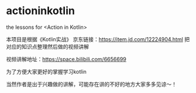 # actioninkotlin
the lessons for &lt;Action in Kotlin>

本项目是根据《Kotlin实战》
京东链接：https://item.jd.com/12224904.html
把对应的知识点整理然后做的视频讲解

视频讲解地址：https://space.bilibili.com/6656699

为了方便大家更好的掌握学习kotlin

当然作者是出于兴趣做的讲解，可能存在讲的不好的地方大家多多见谅～！




